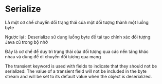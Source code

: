 # Serialize 
Là một cơ chế chuyển đổi trạng thái của một đối tượng thành một luồng byte

Ngược lại : Deserialize sử dụng luồng byte để tái tạo chính xác đối tượng Java cũ trong bộ nhớ  

Đây là cơ chế để duy trì trạng thái của đối tượng qua các nền tảng khác nhau và dùng để di chuyển đối tượng qua mạng 

The transient keyword is used with fields to indicate that they should not be serialized. The value of a transient field will not be included in the byte stream and will be set to its default value when the object is deserialized.

